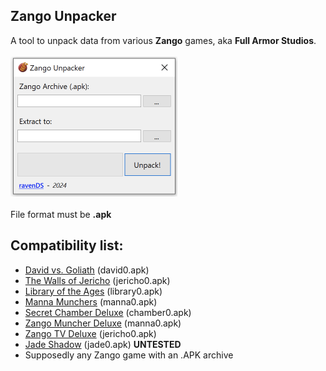 **Zango Unpacker**
-
A tool to unpack data from various **Zango** games, aka **Full Armor Studios**. <br /><br />
<img src="https://github.com/RavenDS/zango-unpacker/blob/main/zango-unpacker.jpg" width="267" height="224"></img><br />
<br />
File format must be **.apk**

Compatibility list:
- 
* <a href="https://archive.org/details/setupdavid2393">David vs. Goliath</a> (david0.apk)
* <a href="https://archive.org/details/SetupTheWallsOfJericho">The Walls of Jericho</a> (jericho0.apk)
* <a href="https://archive.org/details/LibraryOfTheAges">Library of the Ages</a> (library0.apk)
* <a href="https://archive.org/details/SetupManna_201903">Manna Munchers</a> (manna0.apk)
* <a href="https://archive.org/details/SecretChamberDeluxe">Secret Chamber Deluxe</a> (chamber0.apk)
* <a href="https://archive.org/details/ZangoMuncherDeluxe">Zango Muncher Deluxe</a> (manna0.apk)
* <a href="https://archive.org/details/ZangoTvDeluxe">Zango TV Deluxe</a> (jericho0.apk)
* <a href="https://lostmediawiki.com/Jade_Shadow_(lost_PC_shooter_game;_2005)">Jade Shadow</a> (jade0.apk) **UNTESTED**
* Supposedly any Zango game with an .APK archive
